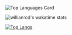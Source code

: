 ![Top Languages Card](https://github-readme-stats.vercel.app/api?username=kaheiseki&count_private=true&show_icons=true&theme=vue)

![willianrod's wakatime stats](https://github-readme-stats.vercel.app/api/wakatime?username=kaheiseki)


[![Top Langs](https://github-readme-stats.vercel.app/api/top-langs/?username=kaheiseki&layout=compact)](https://github.com/anuraghazra/github-readme-stats)
